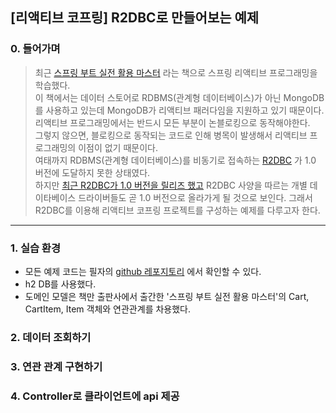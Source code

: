 ## [리액티브 코프링] R2DBC로 만들어보는 예제

### 0. 들어가며
> 최근 [스프링 부트 실전 활용 마스터](https://www.aladin.co.kr/shop/wproduct.aspx?ItemId=271824446) 라는 책으로 스프링 리액티브 프로그래밍을 학습했다.  
> 이 책에서는 데이터 스토어로 RDBMS(관계형 데이터베이스)가 아닌 MongoDB를 사용하고 있는데 MongoDB가 리액티브 패러다임을 지원하고 있기 때문이다.  
> 리액티브 프로그래밍에서는 반드시 모든 부분이 논블로킹으로 동작해야한다.  
> 그렇지 않으면, 블로킹으로 동작되는 코드로 인해 병목이 발생해서 리액티브 프로그래밍의 이점이 없기 때문이다.  
> 여태까지 RDBMS(관계형 데이터베이스)를 비동기로 접속하는 [R2DBC](https://r2dbc.io/) 가 1.0 버전에 도달하지 못한 상태였다.  
> 하지만 [최근 R2DBC가 1.0 버전을 릴리즈 했고](https://r2dbc.io/2022/04/25/r2dbc-1.0-goes-ga) R2DBC 사양을 따르는 개별 데이타베이스 드라이버들도 곧 1.0 버전으로 올라가게 될 것으로 보인다.
> 그래서 R2DBC를 이용해 리액티브 코프링 프로젝트를 구성하는 예제를 다루고자 한다.

----

### 1. 실습 환경
- 모든 예제 코드는 필자의 [github 레포지토리](https://github.com/anomie7/spring-kotlin-reactive/tree/master/r2dbc-example) 에서 확인할 수 있다.
- h2 DB를 사용했다.
- 도메인 모델은 책만 출판사에서 출간한 '스프링 부트 실전 활용 마스터'의 Cart, CartItem, Item 객체와 연관관계를 차용했다.
### 2. 데이터 조회하기

### 3. 연관 관계 구현하기

### 4. Controller로 클라이언트에 api 제공